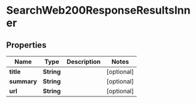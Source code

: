 

# SearchWeb200ResponseResultsInner


## Properties

| Name | Type | Description | Notes |
|------------ | ------------- | ------------- | -------------|
|**title** | **String** |  |  [optional] |
|**summary** | **String** |  |  [optional] |
|**url** | **String** |  |  [optional] |




